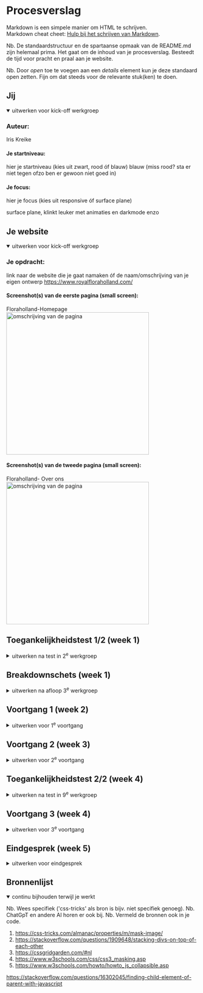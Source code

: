 # Procesverslag
Markdown is een simpele manier om HTML te schrijven.  
Markdown cheat cheet: [Hulp bij het schrijven van Markdown](https://github.com/adam-p/markdown-here/wiki/Markdown-Cheatsheet).

Nb. De standaardstructuur en de spartaanse opmaak van de README.md zijn helemaal prima. Het gaat om de inhoud van je procesverslag. Besteedt de tijd voor pracht en praal aan je website.

Nb. Door *open* toe te voegen aan een *details* element kun je deze standaard open zetten. Fijn om dat steeds voor de relevante stuk(ken) te doen.





## Jij

<details open>
  <summary>uitwerken voor kick-off werkgroep</summary>

  ### Auteur:
  Iris Kreike

  #### Je startniveau:
  hier je startniveau (kies uit zwart, rood óf blauw)
  blauw (miss rood? sta er niet tegen ofzo ben er gewoon niet goed in)

  #### Je focus:
  hier je focus (kies uit responsive óf surface plane)
  
  surface plane, klinkt leuker met animaties en darkmode enzo
</details>





## Je website

<details open>
  <summary>uitwerken voor kick-off werkgroep</summary>

  ### Je opdracht:
  link naar de website die je gaat namaken óf de naam/omschrijving van je eigen ontwerp
  https://www.royalfloraholland.com/ 

  #### Screenshot(s) van de eerste pagina (small screen): 
  Floraholland-Homepage 
  <img src="./readme-images/Origineel1.jpg" width="375px" alt="omschrijving van de pagina">

  #### Screenshot(s) van de tweede pagina (small screen):
  Floraholland- Over ons
  <img src="./readme-images/Origineel2.jpg" width="375px" alt="omschrijving van de pagina">
 
</details>



## Toegankelijkheidstest 1/2 (week 1)

<details>
  <summary>uitwerken na test in 2<sup>e</sup> werkgroep</summary>

  ### Bevindingen
  Lijst met je bevindingen die in de test naar voren kwamen:
  alleen de links werden opgelezen, niet de tekst of de titels bij de links (ligt dit aan mijn instellingen?)
  focus is duidelijk aangegeven met de secondaire accentkleur
  kan niet de over ons collapsibles aanklikken, wil direct door naar de meer lezen van de eerste link
  heel veel nummers bij elke knop of link en plaatje die niet logish zijn

  mobile mode:
  lees munu knop die niet zichtbaar zijn, sommige hebben alleen een nummer en zijn niet goed herkenbaar (het zoekveld bv wel)
  leest wel de titel en de informatie (for some reason gaat hij er nu atomatish doorheen ipv dat ik aan het klikken ben)
  de geselecteerde ding linkt niet op met het vakje wat geselecteerd is (ligt wss ook aan instellingen)
  de date is een h6


</details>



## Breakdownschets (week 1)

<details>
  <summary>uitwerken na afloop 3<sup>e</sup> werkgroep</summary>

  ### de hele pagina: 
  <img src="/readme-images/breakdown1.jpg" width="375px" alt="breakdown van de hele pagina">
  <img src="/readme-images/breakdown2.jpg" width="375px" alt="breakdown van de hele pagina">

</details>





## Voortgang 1 (week 2)

<details>
  <summary>uitwerken voor 1<sup>e</sup> voortgang</summary>

  ### Stand van zaken
  hier dit ging goed & dit was lastig (neem ook screenshots op van delen van je website en code)
  <img src="./readme-images/base.png" width="375px" alt="opbouw pagina en artikelen">


  ### Verslag van meeting
  hier na afloop snel de uitkomsten van de meeting vastleggen

  - svg gebruiken
  - html helemaal afmaken voor stijling (ook andere pagina)
  - transform gebruiken voor artikelen (waaaaaarrrrooooom)
  - datetime tag gebruiken
  - eerste afbeelding en titel in header zetten (waaarom???? das toch nie handig)
  - nnth of type gebruiken (gaat dat niet met die andere pagina fucken?)

</details>





## Voortgang 2 (week 3)

<details>
  <summary>uitwerken voor 2<sup>e</sup> voortgang</summary>

  ### Stand van zaken
  hier dit ging goed & dit was lastig (neem ook screenshots op van delen van je website en code)
  <img src="./readme-images/orgineel-artikel.png" width="375px" alt="orginele artikel">
  <img src="./readme-images/eigen-artikel.png" width="375px" alt="eigen artikel">


  ### Agenda voor meeting

  rare bug dat het naar rechts kan scrollen
  hulp mainpagina
  is mijn oplossing voor artikelen ook oke?
  


  ### Verslag van meeting
  hier na afloop snel de uitkomsten van de meeting vastleggen

  - responsiveness article images gefict
  - bug links rechts scrollen pagina
  - hulp main page pic
  - met me eens dat een achtergrond met halve kleuren ook goed is ipv transform

</details>





## Toegankelijkheidstest 2/2 (week 4)

<details>
  <summary>uitwerken na test in 9<sup>e</sup> werkgroep</summary>

  ### Bevindingen
  Lijst met je bevindingen die in de test naar voren kwamen (geef ook aan wat er verbeterd is):
  nav: het zijn geen random nummer meer maar woorden, hij herhaalt het wel 2x doordat het in een groep zit
  Als je de burger openmaakt gaat hij niet automatish door en hij geeft niet aan dat er iets is gebeurd
  als je uit het menu doorklikt gaat hij naar de links van de paginas

  Je kan wel alle items van de over ons collapsible afzonderlijk openen

  <img src="/readme-images/wcag1.jpg" width="375px" alt="wcag cheklist">
  <img src="/readme-images/wcag2.jpg" width="375px" alt="wcag cheklist">
  <img src="/readme-images/wcag3.jpg" width="375px" alt="wcag cheklist">
  <img src="/readme-images/wcag4.jpg" width="375px" alt="wcag cheklist">
  <img src="/readme-images/wcag5.jpg" width="375px" alt="wcag cheklist">
</details>





## Voortgang 3 (week 4)

<details>
  <summary>uitwerken voor 3<sup>e</sup> voortgang</summary>

  ### Stand van zaken
  hier dit ging goed & dit was lastig (neem ook screenshots op van delen van je website en code)


  ### Agenda voor meeting
  Niet zo veel vragen uit mezelf, heb meer aandacht besteed aan andere opdracht
  plan is om in de les te werken en te zien welke vragen er opkomen.

  ### Verslag van meeting
  hier na afloop snel de uitkomsten van de meeting vastleggen

  - code ziet er goed uit er missen alleen nog dingen
  - stel op welke punten van de surface plane je wilt maken
  - maak microinteractie af, voeg animatie toe
  - footer afmaken in opmaak
  - verslag maken
  - accisibility
  - hulp fotos en boogje boven sommige artikelen

</details>





## Eindgesprek (week 5)

<details>
  <summary>uitwerken voor eindgesprek</summary>

  ### Je uitkomst - karakteristiek screenshots:
  https://ikreike.github.io/FED_23-24/ 
  <img src="readme-images/dummy-plaatje.jpg" width="375px" alt="uitomst opdracht 1">


  ### Dit ging goed/Heb ik geleerd: 
  Ik ben uiteindelijk heel erg blij met de landingspagina van de over ons pagina. Niet alleen heb ik hier grid, z-axis en positionering gebruikt, het is me ook gelukt om het plaatje subtiel te animeren.
  <img src="/readme-images/geleerd-positionering.png" width="375px" alt="advanced positioning en animatie">

  Ik ben ook erg blij met de collapsibles. Ik heb een groot deel van deze code van het internet, maar ik heb het wel op zo'n manier onderzocht dat ik het begrijp en zelf toevoegingen heb kunnen maken voor het pijltje aan de rechterkant en deze in een transitie te zietten
  <img src="/readme-images/geleerd-js-transform.png" width="375px" alt="js, transform">


  ### Dit was lastig/Is niet gelukt:
  Korte omschrijving met plaatjes
  animatie bij het uitschuiven van de collapsibles. De site waar ik de code voor het uitklappen heb (https://www.w3schools.com/howto/howto_js_accordion.asp) gehaald heeft ook een deel over het animatiedeel, maar na het bekeken en geprobeerd te hebben en het niet te kunnen begrijpen heb ik besloten om het uiteindelijk niet toe te voegen.

  De code die ik nu heb voor de collapsibles heb ik op in het menu en in het over ons deel gebruikt. Dit bleek later onhandig te zijn, want ik kon niet verschillende animaties instellen voor de twee blokken. Dit kon niet op een snelle manier opgelost worden, dus ik heb het moeten laten staan.



  <img src="readme-images/dummy-plaatje.jpg" width="375px" alt="bummer">
</details>





## Bronnenlijst

<details open>
  <summary>continu bijhouden terwijl je werkt</summary>

  Nb. Wees specifiek ('css-tricks' als bron is bijv. niet specifiek genoeg). 
  Nb. ChatGpT en andere AI horen er ook bij.
  Nb. Vermeld de bronnen ook in je code.

  1. https://css-tricks.com/almanac/properties/m/mask-image/
  2. https://stackoverflow.com/questions/1909648/stacking-divs-on-top-of-each-other
  2. https://cssgridgarden.com/#nl 
  3. https://www.w3schools.com/css/css3_masking.asp
  5. https://www.w3schools.com/howto/howto_js_collapsible.asp

  https://stackoverflow.com/questions/16302045/finding-child-element-of-parent-with-javascript

</details>